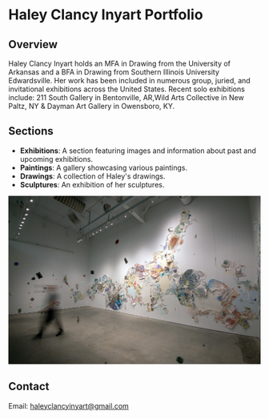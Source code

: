 # Haley Clancy Inyart Portfolio

## Overview

Haley Clancy Inyart holds an MFA in Drawing from the University of Arkansas and a BFA in Drawing from Southern Illinois University Edwardsville. Her work has been included in numerous group, juried, and invitational exhibitions across the United States. Recent solo exhibitions include: 211 South Gallery in Bentonville, AR,Wild Arts Collective in New Paltz, NY & Dayman Art Gallery in Owensboro, KY.

## Sections

- **Exhibitions**: A section featuring images and information about past and upcoming exhibitions.
- **Paintings**: A gallery showcasing various paintings.
- **Drawings**: A collection of Haley's drawings.
- **Sculptures**: An exhibition of her sculptures.

![Alt Text](artwork11.jpg)

## Contact



Email: [haleyclancyinyart@gmail.com](mailto:haleyclancyinyart@gmail.com)




 
